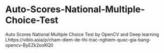 # Auto-Scores-National-Multiple-Choice-Test
Auto Scores National Multiple Choice Test by OpenCV and Deep learning
Lhttps://viblo.asia/p/cham-diem-de-thi-trac-nghiem-quoc-gia-bang-opencv-ByEZk2ooKQ0
